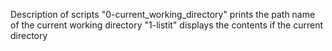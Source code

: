 Description of scripts
"0-current_working_directory" prints the path name of the current working directory
"1-listit" displays the contents if the current directory
